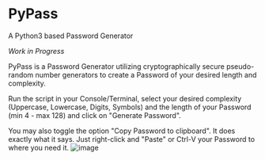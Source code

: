 # PyPass
A Python3 based Password Generator

*Work in Progress*

PyPass is a Password Generator utilizing cryptographically secure pseudo-random number generators to create a Password of your desired length and complexity.

Run the script in your Console/Terminal, select your desired complexity (Uppercase, Lowercase, Digits, Symbols) and the length of your Password (min 4 - max 128) and click on "Generate Password".

You may also toggle the option "Copy Password to clipboard". It does exactly what it says. Just right-click and "Paste" or Ctrl-V your Password to where you need it.
![image](https://user-images.githubusercontent.com/79027579/163695079-30b20950-db10-4454-aabb-8fc371aec755.png)
